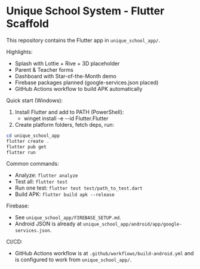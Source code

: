 # Unique School System - Flutter Scaffold

This repository contains the Flutter app in `unique_school_app/`.

Highlights:
- Splash with Lottie + Rive + 3D placeholder
- Parent & Teacher forms
- Dashboard with Star-of-the-Month demo
- Firebase packages planned (google-services.json placed)
- GitHub Actions workflow to build APK automatically

Quick start (Windows):
1) Install Flutter and add to PATH (PowerShell):
   - winget install -e --id Flutter.Flutter
2) Create platform folders, fetch deps, run:
```powershell
cd unique_school_app
flutter create .
flutter pub get
flutter run
```

Common commands:
- Analyze: `flutter analyze`
- Test all: `flutter test`
- Run one test: `flutter test test/path_to_test.dart`
- Build APK: `flutter build apk --release`

Firebase:
- See `unique_school_app/FIREBASE_SETUP.md`.
- Android JSON is already at `unique_school_app/android/app/google-services.json`.

CI/CD:
- GitHub Actions workflow is at `.github/workflows/build-android.yml` and is configured to work from `unique_school_app/`.
